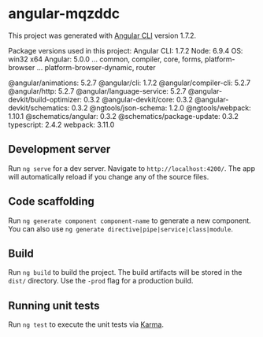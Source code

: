 # angular-mqzddc

This project was generated with [Angular CLI](https://github.com/angular/angular-cli) version 1.7.2.

Package versions used in this project:
Angular CLI: 1.7.2
Node: 6.9.4
OS: win32 x64
Angular: 5.0.0
... common, compiler, core, forms, platform-browser
... platform-browser-dynamic, router

@angular/animations: 5.2.7
@angular/cli: 1.7.2
@angular/compiler-cli: 5.2.7
@angular/http: 5.2.7
@angular/language-service: 5.2.7
@angular-devkit/build-optimizer: 0.3.2
@angular-devkit/core: 0.3.2
@angular-devkit/schematics: 0.3.2
@ngtools/json-schema: 1.2.0
@ngtools/webpack: 1.10.1
@schematics/angular: 0.3.2
@schematics/package-update: 0.3.2
typescript: 2.4.2
webpack: 3.11.0

## Development server

Run `ng serve` for a dev server. Navigate to `http://localhost:4200/`. The app will automatically reload if you change any of the source files.

## Code scaffolding

Run `ng generate component component-name` to generate a new component. You can also use `ng generate directive|pipe|service|class|module`.

## Build

Run `ng build` to build the project. The build artifacts will be stored in the `dist/` directory. Use the `-prod` flag for a production build.

## Running unit tests

Run `ng test` to execute the unit tests via [Karma](https://karma-runner.github.io).

